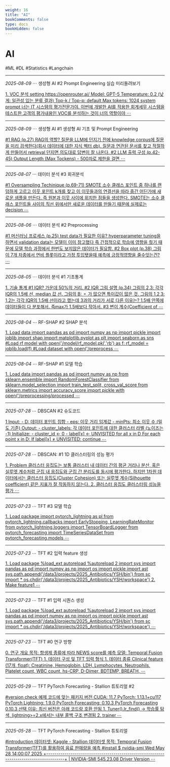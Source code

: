 ```yaml
---
weight: 16
title: "AI"
bookComments: false
type: docs
bookHidden: false
---
```


# AI

#ML #DL #Statistics #Langchain

---

*2025-08-09* ⋯ 생성형 AI #2 Prompt Engineering 실습 미리돌려보기

[1. VOC 분석 setting https://openrouter.ai/ Model: GPT-5 Temperature: 0.2 (낮게: 일관성 있는 분류 결과) Top-k / Top-p: default Max tokens: 1024 system prompt 너는 IT 시스템의 평가전문가야. 이번에 개발한 AI를 적용한 회계세무 시스템을 테스트한 고객의 평가내용인 VOC를 분석하는 것이 너의 역할이야 ⋯](https://yshghid.github.io/docs/study/ai/ai19/)

---

*2025-08-09* ⋯ 생성형 AI #1 생성형 AI 기초 및 Prompt Engineering 

[#1 RAG (p.27) RAG의 역할? 질문을 LLM에 던지기 전에 knowledge corpus에 질문을 미리 검색한다(회사 데이터에 대한 지식 벡터 db). 질문과 연관된 문서를 찾고 적절하게 만들어서 retrieval 던지면 의도대로 답변이 잘 나온다. #2 LLM 출력 구성 (p.42-45) Output Length (Max Tockens) - 500자로 제한을 걸면 ⋯](https://yshghid.github.io/docs/study/ai/ai18/)

---

*2025-08-07* ⋯ 데이터 분석 #3 회귀분석

[#1 Oversampling Techinique (p.69-71) SMOTE 소수 클래스 포인트 중 하나를 랜덤하게 고르고 이웃 포인트 k개를 찾고 이 이웃들과의 연결선을 따라 중간 어딘가에 새로운 샘플을 만든다. 즉 원본과 이웃 사이에 위치한 점들을 생성한다. SMOTE는 소수 클래스 포인트들 사이의 직선 위에서만 새로운 데이터를 만들기 때문에 실제로는 decision ⋯](https://yshghid.github.io/docs/study/ai/ai17/)

---

*2025-08-06* ⋯ 데이터 분석 #2 Preprocessing

[#1 머신러닝 프로세스 (p.25) test data가 필요한 이유? hyperparameter tuning을 하면서 validation data는 모델이 이미 참고했다 즉 간접적으로 학습에 영향을 줬기 때문에 모델 학습 과정에서 한번도 보지않은 데이터가 필요함. #2 Box plot (p.38) 그림이 7개 차종에서 연비 플롯이라고 가정 투입됏을때 예측에 긍정적영향을 줄수잇는건? ⋯](https://yshghid.github.io/docs/study/ai/ai16/)

---


*2025-08-05* ⋯ 데이터 분석 #1 기초통계

[1. 기술 통계 #1 IQR? 가운데 50%의 거리. #2 IQR 그림 설명 (p.34) 그림의 2,3: 각각 IQR의 1.5배 선, median 값 선. 그림의 B: ⚬ 가 많으면 특이값이 많은 것. 그림의 1,2,3: 1,2는 각각 IQR의 1.5배 선이라고 했는데 3과의 거리가 서로 다른 이유는? 1.5배 안쪽에 데이터들이 다 분포해서. 즉max가 1.5배보다 작아서. #3 변이 계수(Coefficient of ⋯](https://yshghid.github.io/docs/study/ai/ai14/)


---

*2025-08-04* ⋯ RF-SHAP #2 SHAP 분석

[1. Load data import pandas as pd import numpy as np import pickle import joblib import shap import matplotlib.pyplot as plt import seaborn as sns #Load rf model with open('/model/rf_model.pkl','rb') as f:    rf_model = joblib.load(f) #Load dataset with open('/preprocess ⋯](https://yshghid.github.io/docs/study/ai/ai13/)

---

*2025-08-04* ⋯ RF-SHAP #1 모델 학습

[1. Load data import pandas as pd import numpy as np from sklearn.ensemble import RandomForestClassifier from sklearn.model_selection import train_test_split, cross_val_score from sklearn.metrics import accuracy_score import pickle with open('/preprocessing/processed ⋯](https://yshghid.github.io/docs/study/ai/ai12/)

---

*2025-07-28* ⋯ DBSCAN #2 슈도코드

[1 Input: - D: 데이터 포인트 집합 - eps: 이웃 거리 임계값 - minPts: 최소 이웃 수 (밀도 기준) Output: - cluster_labels: 각 데이터 포인트에 대한 클러스터 라벨 (노이즈는 -1) Initialize: - cluster_id ← 0 - label[x] ← UNVISITED for all x in D For each point x in D: If label[x] ≠ UNVISITED: continue ⋯](https://yshghid.github.io/docs/study/ai/ai9/)

---

*2025-07-28* ⋯ DBSCAN: #1 1D 클러스터링의 성능 평가

[1. Problem 클러스터 응집도는 보통 클러스터 내 데이터 간의 평균 거리나 분산, 혹은 실루엣 계수처럼 군집 내 응집도와 군집 간 분리도를 동시에 평가한다. 하지만 1차원 데이터에서는 클러스터 응집도(Cluster Cohesion) 또는 실루엣 계수(Silhouette coefficient) 같은 지표가 잘 작동하지 않는다. 2. 클러스터 응집도 클러스터링 성능을 평가 ⋯](https://yshghid.github.io/docs/study/ai/ai8/)

---

*2025-07-23* ⋯ TFT #3 모델 학습

[1. Load package import pytorch_lightning as pl from pytorch_lightning.callbacks import EarlyStopping, LearningRateMonitor from pytorch_lightning.loggers import TensorBoardLogger from pytorch_forecasting import TimeSeriesDataSet from pytorch_forecasting.models ⋯](https://yshghid.github.io/docs/study/ai/ai7/)

---

*2025-07-23* ⋯ TFT #2 입력 feature 생성

[1. Load package %load_ext autoreload %autoreload 2  import sys import pandas as pd import numpy as np import os import pickle import ast  sys.path.append('/data3/projects/2025_Antibiotics/YSH/bin') from sc import * os.chdir('/data3/projects/2025_Antibiotics/YSH/workspace') 2. Make feature1 ⋯](https://yshghid.github.io/docs/study/ai/ai6/)

---

*2025-07-23* ⋯ TFT #1 입력 시퀀스 생성

[1. Load package %load_ext autoreload %autoreload 2 import sys import pandas as pd import numpy as np import os import pickle import ast sys.path.append('/data3/projects/2025_Antibiotics/YSH/bin') from sc import * os.chdir('/data3/projects/2025_Antibiotics/YSH/workspace') ⋯](https://yshghid.github.io/docs/study/ai/ai5/)


---

*2025-07-23* ⋯ TFT #0 연구 방향

[0. 연구 개요 목적: 항생제 종류에 따라 NEWS score를 예측 모델: Temporal Fusion Transformer(TFT)  1. 데이터 구성 및 TFT 입력 형식 1. 데이터 종류 Clinical feature (17개, float): Creatinine, Hemoglobin, LDH, Lymphocytes, Neutrophils, Platelet count, WBC count, hs-CRP, D-Dimer, BDTEMP, BREATH, ⋯](https://yshghid.github.io/docs/study/ai/ai4/)

---

*2025-05-29* ⋯ TFT PyTorch Forecasting - Stallion 튜토리얼 #2

[#version check 예제 코드에 맞는 패키지 버전 CUDA: 11.7 PyTorch: 1.13.1+cu117 PyTorch Lightning: 1.9.0 PyTorch Forecasting: 0.10.3 PyTorch Forecasting 0.10.3 선택 이유: 최신 버전은 아래 코드랑 호환 안됨 1. Tuner().lr_find() -> 학습률 탐색, lightning>=2.x에서는 내부 콜백 구조 변경됨 2. trainer ⋯](https://yshghid.github.io/docs/study/tech/tech13/)

---

*2025-05-28* ⋯ TFT PyTorch Forecasting - Stallion 튜토리얼

[#introduction 데이터셋: Kaggle - Stallion 데이터셋 목적: Temporal Fusion Transformer(TFT)를 활용하여 음료 판매량을 예측 #install $ nvidia-smi Wed May 28 14:00:07 2025 +---------------------------------------------------------------------------------------+ | NVIDIA-SMI 545.23.08 Driver Version ⋯](https://yshghid.github.io/docs/study/tech/tech12/) 

#

